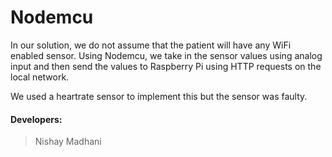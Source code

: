 # Nodemcu

In our solution, we do not assume that the patient will have any WiFi enabled sensor. Using Nodemcu, we take in
the sensor values using analog input and then send the values to Raspberry Pi using HTTP requests on the local
network.

We used a heartrate sensor to implement this but the sensor was faulty.

#### Developers: 

> Nishay Madhani
